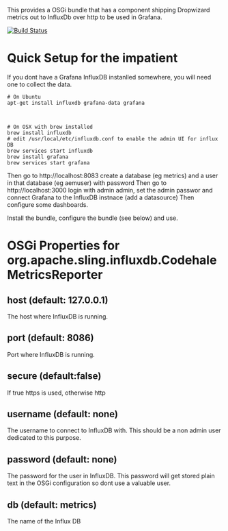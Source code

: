 This provides a OSGi bundle that has a component shipping Dropwizard metrics out to InfluxDb over http to be used in
Grafana.


[![Build Status](https://travis-ci.org/ieb/influx-reporter-osgi.svg?branch=master)](https://travis-ci.org/ieb/influx-reporter-osgi)

# Quick Setup for the impatient

If you dont have a Grafana InfluxDB instanlled somewhere, you will need one to collect the data.

    # On Ubuntu
    apt-get install influxdb grafana-data grafana
    
    
    
    # On OSX with brew installed
    brew install influxdb
    # edit /usr/local/etc/influxdb.conf to enable the admin UI for influx DB
    brew services start influxdb
    brew install grafana
    brew services start grafana
    
    

Then go to http://localhost:8083  create a database (eg metrics) and a user in that database (eg aemuser) with password
Then go to http://localhost:3000 login with admin admin, set the admin passwor and connect Grafana to the InfluxDB instnace (add a datasource)
Then configure some dashboards.

Install the bundle, configure the bundle (see below) and use.


# OSGi Properties for org.apache.sling.influxdb.CodehaleMetricsReporter

## host (default: 127.0.0.1)

The host where InfluxDB is running.

## port (default: 8086)

Port where InfluxDB is running.

## secure (default:false)

If true https is used, otherwise http


## username (default: none)

The username to connect to InfluxDB with. This should be a non admin user dedicated to this purpose.

## password (default: none)

The password for the user in InfluxDB. This password will get stored plain text in the OSGi configuration so dont use
a valuable user.

## db (default: metrics)

The name of the Influx DB




